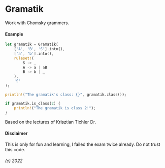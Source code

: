 # Gramatik

Work with Chomsky grammers.

#### Example

```rust
let gramatik = Gramatik(
	['A', 'B', 'S'].into(),
	['a', 'b'].into(),
	ruleset!(
		S -> _
		A -> a | aB
		B -> b | _
	),
	'S'
);

println!("The gramatik's class: {}", gramatik.class());

if gramatik.is_class(2) {
	println!("The gramatik is class 2!");
}
```

Based on the lectures of Krisztian Tichler Dr.

#### Disclaimer

This is only for fun and learning, I failed the exam twice already. Do not trust this code.

###### _(c) 2022_
